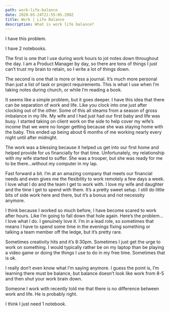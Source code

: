 ```yaml
---
path: work-life-balance
date: 2020-05-24T21:55:05.290Z
title: Work | Life Balance
description: What is work life balance?
---
```

I have this problem.



I have 2 notebooks.



The first is one that I use during work hours to jot notes down throughout the day. I am a Product Manager by day, so there are tons of things I just can’t trust my brain to retain, so I write a lot of things down.



The second is one that is more or less a journal. It’s much more personal than just a list of task or project requirements. This is what I use when I’m taking notes during church, or while I’m reading a book.



It seems like a simple problem, but it goes deeper. I have this idea that there can be separation of work and life. Like you clock into one just after clocking out of the other. Some of this all steams from a season of gross imbalance in my life. My wife and I had just had our first baby and life was busy. I started taking on client work on the side to help cover my wife’s income that we were no longer getting because she was staying home with the baby. This ended up being about 6 months of me working nearly every night until after midnight.



The work was a blessing because it helped us get into our first home and helped provide for us financially for that time. Unfortunately, my relationship with my wife started to suffer. She was a trooper, but she was ready for me to be there…without my computer in my lap.



Fast forward a bit. I’m at an amazing company that meets our financial needs and even gives me the flexibility to work remotely a few days a week. I love what I do and the team I get to work with. I love my wife and daughter and the time I get to spend with them. It’s a pretty sweet setup. I still do little bits of side work here and there, but it’s a bonus and not necessity anymore.



I think because I worked so much before, I have become scared to work after hours. Like I’m going to fall down that hole again. Here’s the problem… I love what I do. I genuinely love it. I’m in a lead role, so sometimes that means I have to spend some time in the evenings fixing something or talking a team member off the ledge, but it’s pretty rare.



Sometimes creativity hits and it’s 8:30pm. Sometimes I just get the urge to work on something. I would typically rather be on my laptop than be playing a video game or doing the things I use to do in my free time. Sometimes that is ok.



I really don’t even know what I’m saying anymore. I guess the point is, I’m learning there must be balance, but balance doesn’t look like work from 8-5 and then shut your work brain down.



Someone I work with recently told me that there is no difference between work and life. He is probably right.



I think I just need 1 notebook.
